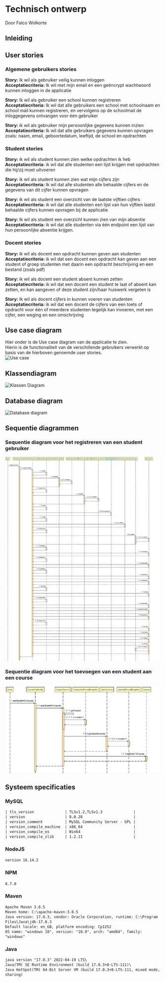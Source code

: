 # Technisch ontwerp
Door Falco Wolkorte

## Inleiding

## User stories
### Algemene gebruikers stories

**Story:** Ik wil als gebruiker veilig kunnen inloggen  
**Acceptatiecriteria:** Ik wil met mijn email en een geëncrypt wachtwoord kunnen inloggen in de applicatie


**Story:** Ik wil als gebruiker een school kunnen registreren  
**Acceptatiecriteria:** Ik wil dat alle gebruikers een school met schoolnaam en school mail kunnen registreren, en vervolgens op de schoolmail de inloggegevens ontvangen voor één gebruiker


**Story:** ik wil als gebruiker mijn persoonlijke gegevens kunnen inzien  
**Acceptatiecriteria:** Ik wil dat alle gebruikers gegevens kunnen opvragen zoals: naam, email, geboortedatum, leeftijd, de school en opdrachten

### Student stories

**Story:** ik wil als student kunnen zien welke opdrachten ik heb  
**Acceptatiecriteria:** ik wil dat alle studenten een lijst krijgen met opdrachten die hij/zij moet uitvoeren


**Story:** ik wil als student kunnen zien wat mijn cijfers zijn  
**Acceptatiecriteria:** Ik wil dat alle studenten alle behaalde cijfers en de gegevens van dit cijfer kunnen opvragen


**Story:** ik wil als student een overzicht van de laatste vijftien cijfers  
**Acceptatiecriteria:** ik wil dat alle studenten een lijst van hun vijftien laatst behaalde cijfers kunnen opvragen bij de applicatie


**Story:** Ik wil als student een overzicht kunnen zien van mijn absentie  
**Acceptatiecriteria:** ik wil dat alle studenten via één endpoint een lijst van hun persoonlijke absentie krijgen.


### Docent stories

**Story:** ik wil als docent een opdracht kunnen geven aan studenten   
**Acceptatiecriteria:** ik wil dat een docent een opdracht kan geven aan een student of groep studenten met daarin een opdracht beschrijving en een bestand (zoals pdf)


**Story:** ik wil als docent een student absent kunnen zetten   
**Acceptatiecriteria:** ik wil dat een docent een student te laat of absent kan zetten, en kan aangeven of deze student zijn/haar huiswerk vergeten is


**Story:** Ik wil als docent cijfers in kunnen voeren van studenten   
**Acceptatiecriteria:** ik wil dat een docent de cijfers van een toets of opdracht voor één of meerdere studenten tegelijk kan invoeren, met een cijfer, een weging en een omschrijving
## Use case diagram
Hier onder is de Use case diagram van de applicatie te zien.   
Hierin is de functionaliteit van de verschillende gebruikers verwerkt op basis van de hierboven genoemde user stories.   
![Use case](/SDeindopdrachtUCD.jpg)

## Klassendiagram
![Klassen Diagram](/classDiagramSD.jpg)

## Database diagram
![Database diagram](/DatabaseDiagram.png)

## Sequentie diagrammen
### Sequentie diagram voor het registreren van een student gebruiker
![Seqentie diagram aanmaken student](/SequenceDiagramRegisterStudent.png)
### Sequentie diagram voor het toevoegen van een student aan een course
![Sequentie diagram toevoegen student aan course](/SequenceDiagramAddStudentToCourse.png)

## Systeem specificaties
### MySQL
```
| tls_version              | TLSv1.2,TLSv1.3              |
| version                  | 8.0.28                       |
| version_comment          | MySQL Community Server - GPL |
| version_compile_machine  | x86_64                       |
| version_compile_os       | Win64                        |
| version_compile_zlib     | 1.2.11                       | 
```

### NodeJS
`version 16.14.2`

### NPM
`8.7.0`

### Maven
```
Apache Maven 3.8.5 
Maven home: C:\apache-maven-3.8.5
Java version: 17.0.3, vendor: Oracle Corporation, runtime: C:\Program Files\Java\jdk-17.0.3
Default locale: en_GB, platform encoding: Cp1252
OS name: "windows 10", version: "10.0", arch: "amd64", family: "windows"
```

### Java
```
java version "17.0.3" 2022-04-19 LTS\
Java(TM) SE Runtime Environment (build 17.0.3+8-LTS-111)\
Java HotSpot(TM) 64-Bit Server VM (build 17.0.3+8-LTS-111, mixed mode, sharing)
```
